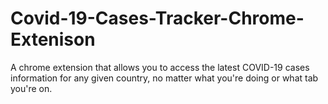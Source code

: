 # Covid-19-Cases-Tracker-Chrome-Extenison
A chrome extension that allows you to access the latest COVID-19 cases information for any given country, no matter what you're doing or what tab you're on.
